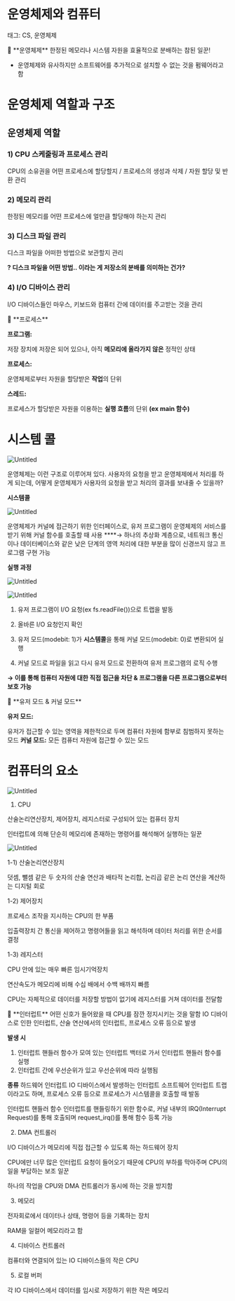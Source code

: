 # 운영체제와 컴퓨터

태그: CS, 운영체제

<aside>
📌 **운영체제**
한정된 메모리나 시스템 자원을 효율적으로 분배하는 참된 일꾼!

* 운영체제와 유사하지만 소프트웨어를 추가적으로 설치할 수 없는 것을 펌웨어라고 함

</aside>

# 운영체제 역할과 구조

## 운영체제 역할

### 1) CPU 스케줄링과 프로세스 관리

CPU의 소유권을 어떤 프로세스에 할당할지 / 프로세스의 생성과 삭제 / 자원 할당 및 반환 관리

### 2) 메모리 관리

한정된 메모리를 어떤 프로세스에 얼만큼 할당해야 하는지 관리

### 3) 디스크 파일 관리

디스크 파일을 어떠한 방법으로 보관할지 관리

**? 디스크 파일을 어떤 방법.. 이라는 게 저장소의 분배를 의미하는 건가?**

### 4) I/O 디바이스 관리

I/O 디바이스들인 마우스, 키보드와 컴퓨터 간에 데이터를 주고받는 것을 관리

<aside>
📌 **프로세스**

**프로그램:**

저장 장치에 저장은 되어 있으나, 아직 **메모리에 올라가지 않은** 정적인 상태

**프로세스:**

운영체제로부터 자원을 할당받은 **작업**의 단위

**스레드:**

프로세스가 할당받은 자원을 이용하는 **실행 흐름**의 단위 **(ex main 함수)**

</aside>

# 시스템 콜

![Untitled](%E1%84%8B%E1%85%AE%E1%86%AB%E1%84%8B%E1%85%A7%E1%86%BC%E1%84%8E%E1%85%A6%E1%84%8C%E1%85%A6%E1%84%8B%E1%85%AA%20%E1%84%8F%E1%85%A5%E1%86%B7%E1%84%91%E1%85%B2%E1%84%90%E1%85%A5%208b305dfe370d497d91f3b2a72b599720/Untitled.png)

운영체제는 이런 구조로 이루어져 있다. 사용자의 요청을 받고 운영체제에서 처리를 하게 되는데, 어떻게 운영체제가 사용자의 요청을 받고 처리의 결과를 보내줄 수 있을까?

**시스템콜** 

![Untitled](%E1%84%8B%E1%85%AE%E1%86%AB%E1%84%8B%E1%85%A7%E1%86%BC%E1%84%8E%E1%85%A6%E1%84%8C%E1%85%A6%E1%84%8B%E1%85%AA%20%E1%84%8F%E1%85%A5%E1%86%B7%E1%84%91%E1%85%B2%E1%84%90%E1%85%A5%208b305dfe370d497d91f3b2a72b599720/Untitled%201.png)

운영체제가 커널에 접근하기 위한 인터페이스로,
유저 프로그램이 운영체제의 서비스를 받기 위해 커널 함수를 호출할 때 사용
****→ 하나의 추상화 계층으로, 네트워크 통신이나 데이터베이스와 같은 낮은 단계의 영역 처리에 대한 부분을 많이 신경쓰지 않고 프로그램 구현 가능

**실행 과정**

![Untitled](%E1%84%8B%E1%85%AE%E1%86%AB%E1%84%8B%E1%85%A7%E1%86%BC%E1%84%8E%E1%85%A6%E1%84%8C%E1%85%A6%E1%84%8B%E1%85%AA%20%E1%84%8F%E1%85%A5%E1%86%B7%E1%84%91%E1%85%B2%E1%84%90%E1%85%A5%208b305dfe370d497d91f3b2a72b599720/Untitled%202.png)

![Untitled](%E1%84%8B%E1%85%AE%E1%86%AB%E1%84%8B%E1%85%A7%E1%86%BC%E1%84%8E%E1%85%A6%E1%84%8C%E1%85%A6%E1%84%8B%E1%85%AA%20%E1%84%8F%E1%85%A5%E1%86%B7%E1%84%91%E1%85%B2%E1%84%90%E1%85%A5%208b305dfe370d497d91f3b2a72b599720/Untitled%203.png)

1) 유저 프로그램이 I/O 요청(ex fs.readFile())으로 트랩을 발동

2) 올바른 I/O 요청인지 확인

3) 유저 모드(modebit: 1)가 **시스템콜**을 통해 커널 모드(modebit: 0)로 변환되어 실행

4) 커널 모드로 파일을 읽고 다시 유저 모드로 전환하여 유저 프로그램의 로직 수행

**→ 이를 통해 컴퓨터 자원에 대한 직접 접근을 차단 & 프로그램을 다른 프로그램으로부터 보호 가능**

<aside>
📌 **유저 모드 & 커널 모드**

**유저 모드:**

유저가 접근할 수 있는 영역을 제한적으로 두며 컴퓨터 자원에 함부로 침범하지 못하는 모드
**커널 모드:**
모든 컴퓨터 자원에 접근할 수 있는 모드

</aside>

# 컴퓨터의 요소

![Untitled](%E1%84%8B%E1%85%AE%E1%86%AB%E1%84%8B%E1%85%A7%E1%86%BC%E1%84%8E%E1%85%A6%E1%84%8C%E1%85%A6%E1%84%8B%E1%85%AA%20%E1%84%8F%E1%85%A5%E1%86%B7%E1%84%91%E1%85%B2%E1%84%90%E1%85%A5%208b305dfe370d497d91f3b2a72b599720/Untitled%204.png)

1) CPU

산술논리연산장치, 제어장치, 레지스터로 구성되어 있는 컴퓨터 장치

인터럽트에 의해 단순히 메모리에 존재하는 명령어를 해석해어 실행하는 일꾼

![Untitled](%E1%84%8B%E1%85%AE%E1%86%AB%E1%84%8B%E1%85%A7%E1%86%BC%E1%84%8E%E1%85%A6%E1%84%8C%E1%85%A6%E1%84%8B%E1%85%AA%20%E1%84%8F%E1%85%A5%E1%86%B7%E1%84%91%E1%85%B2%E1%84%90%E1%85%A5%208b305dfe370d497d91f3b2a72b599720/Untitled%205.png)

1-1) 산술논리연산장치

덧셈, 뺄셈 같은 두 숫자의 산술 연산과 배타적 논리합, 논리곱 같은 논리 연산을 계산하는 디지털 회로

1-2) 제어장치

프로세스 조작을 지시하는 CPU의 한 부품

입출력장치 간 통신을 제어하고 명령어들을 읽고 해석하며 데이터 처리를 위한 순서를 결정

1-3) 레지스터

CPU 안에 있는 매우 빠른 임시기억장치

연산속도가 메모리에 비해 수십 배에서 수백 배까지 빠름

CPU는 자체적으로 데이터를 저장할 방법이 없기에 레지스터를 거쳐 데이터를 전달함

<aside>
📌 **인터럽트**
어떤 신호가 들어왔을 때 CPU를 잠깐 정지시키는 것을 말함
IO 디바이스로 인한 인터럽트, 산술 연산에서의 인터럽트, 프로세스 오류 등으로 발생

**발생 시**
1) 인터럽트 핸들러 함수가 모여 있는 인터럽트 백터로 가서 인터럽트 핸들러 함수를 실행
2) 인터럽트 간에 우선순위가 있고 우선순위에 따라 실행됨

**종류**
하드웨어 인터럽트
IO 디바이스에서 발생하는 인터럽트
소프트웨어 인터럽트
트랩이라고도 하며, 프로세스 오류 등으로 프로세스가 시스템콜을 호출할 때 발동

인터럽트 핸들러 함수
인터럽트를 핸들링하기 위한 함수로, 커널 내부의 IRQ(Interrupt Request)를 통해 호출되며 request_irq()를 통해 함수 등록 가능

</aside>

2) DMA 컨트롤러

I/O 디바이스가 메모리에 직접 접근할 수 있도록 하는 하드웨어 장치

CPU에만 너무 많은 인터럽트 요청이 들어오기 때문에 CPU의 부하를 막아주며 CPU의 일을 부담하는 보조 일꾼

하나의 작업을 CPU와 DMA 컨트롤러가 동시에 하는 것을 방지함

3) 메모리

전자회로에서 데이터나 상태, 명령어 등을 기록하는 장치

RAM을 일컬어 메모리라고 함

4) 디바이스 컨트롤러

컴퓨터와 연결되어 있는 IO 디바이스들의 작은 CPU

5) 로컬 버퍼

각 IO 디바이스에서 데이터를 임시로 저장하기 위한 작은 메모리
